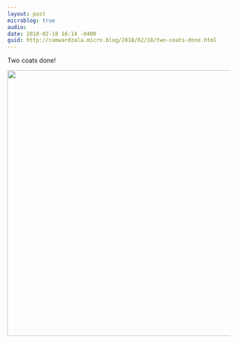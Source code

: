 ```yaml
---
layout: post
microblog: true
audio: 
date: 2018-02-18 16:14 -0400
guid: http://camwardzala.micro.blog/2018/02/18/two-coats-done.html
---
```

Two coats done!

<img src="http://www.camwardzala.com/uploads/2018/eb9c0eb806.jpg" width="600" height="600" />
